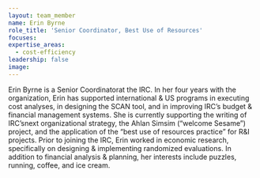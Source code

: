 ```yaml
---
layout: team_member
name: Erin Byrne
role_title: 'Senior Coordinator, Best Use of Resources'
focuses:
expertise_areas:
  - cost-efficiency
leadership: false
image:
---
```


Erin Byrne is a Senior Coordinatorat the IRC. In her four years with the organization, Erin has supported international & US programs in executing cost analyses, in designing the SCAN tool, and in improving IRC’s budget & financial management systems. She is currently supporting the writing of IRC’snext organizational strategy, the Ahlan Simsim (“welcome Sesame”) project, and the application of the “best use of resources practice” for R&I projects. Prior to joining the IRC, Erin worked in economic research, specifically on designing & implementing randomized evaluations. In addition to financial analysis & planning, her interests include puzzles, running, coffee, and ice cream.
